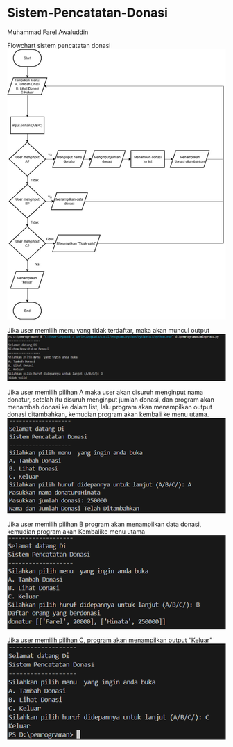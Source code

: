 # Sistem-Pencatatan-Donasi
Muhammad Farel Awaluddin

Flowchart sistem pencatatan donasi
![img alt](https://github.com/fraawaluddin/Sistem-Pencatatan-Donasi/blob/480ec23019397a96ba2bab0cb2f59f7f0dbbc7fc/Mini_Project01.jpg)

Jika user memilih menu yang tidak terdaftar, maka akan muncul output
![img alt](https://github.com/fraawaluddin/Sistem-Pencatatan-Donasi/blob/c58a0b446d7edcb4d85fefc735fcea22722d2a21/Memasukkan%20pilihan%20yang%20salah.png)

Jika user memilih pilihan A maka user akan disuruh menginput nama donatur, setelah itu disuruh menginput jumlah donasi, dan program akan menambah donasi ke dalam list, lalu program akan menampilkan output donasi ditambahkan, kemudian program akan kembali ke menu utama.
![img alt](https://github.com/fraawaluddin/Sistem-Pencatatan-Donasi/blob/9c9577a2dc563c1ec3b794911ab36c2a0ea5b64a/Menambahkan%20jumlah%20donasi.png)

Jika user memilih pilihan B program akan menampilkan data donasi, kemudian program akan Kembalike menu utama
![img alt](https://github.com/fraawaluddin/Sistem-Pencatatan-Donasi/blob/71e6df06bf5ae3380f045c2e9f13c61dbe0e1bad/Menampilkan%20list%20donasi.png)

Jika user memilih pilihan C, program akan menampilkan output “Keluar”
![img alt](https://github.com/fraawaluddin/Sistem-Pencatatan-Donasi/blob/b1c5f15d866dd11770cb012e8c878cb920c54a17/Memilih%20keluar.png)
